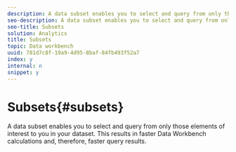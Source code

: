 ```yaml
---
description: A data subset enables you to select and query from only those elements of interest to you in your dataset. This results in faster Data Workbench calculations and, therefore, faster query results.
seo-description: A data subset enables you to select and query from only those elements of interest to you in your dataset. This results in faster Data Workbench calculations and, therefore, faster query results.
seo-title: Subsets
solution: Analytics
title: Subsets
topic: Data workbench
uuid: 781d7c8f-19a9-4d95-8baf-84fb493f52a7
index: y
internal: n
snippet: y
---
```


# Subsets{#subsets}

A data subset enables you to select and query from only those elements of interest to you in your dataset. This results in faster Data Workbench calculations and, therefore, faster query results.

